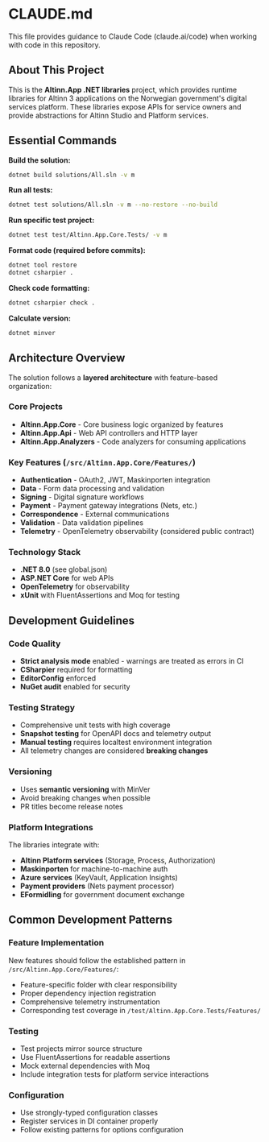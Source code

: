 # CLAUDE.md

This file provides guidance to Claude Code (claude.ai/code) when working with code in this repository.

## About This Project

This is the **Altinn.App .NET libraries** project, which provides runtime libraries for Altinn 3 applications on the Norwegian government's digital services platform. These libraries expose APIs for service owners and provide abstractions for Altinn Studio and Platform services.

## Essential Commands

**Build the solution:**
```bash
dotnet build solutions/All.sln -v m
```

**Run all tests:**
```bash
dotnet test solutions/All.sln -v m --no-restore --no-build
```

**Run specific test project:**
```bash
dotnet test test/Altinn.App.Core.Tests/ -v m
```

**Format code (required before commits):**
```bash
dotnet tool restore
dotnet csharpier .
```

**Check code formatting:**
```bash
dotnet csharpier check .
```

**Calculate version:**
```bash
dotnet minver
```

## Architecture Overview

The solution follows a **layered architecture** with feature-based organization:

### Core Projects
- **Altinn.App.Core** - Core business logic organized by features
- **Altinn.App.Api** - Web API controllers and HTTP layer
- **Altinn.App.Analyzers** - Code analyzers for consuming applications

### Key Features (`/src/Altinn.App.Core/Features/`)
- **Authentication** - OAuth2, JWT, Maskinporten integration
- **Data** - Form data processing and validation
- **Signing** - Digital signature workflows
- **Payment** - Payment gateway integrations (Nets, etc.)
- **Correspondence** - External communications
- **Validation** - Data validation pipelines
- **Telemetry** - OpenTelemetry observability (considered public contract)

### Technology Stack
- **.NET 8.0** (see global.json)
- **ASP.NET Core** for web APIs
- **OpenTelemetry** for observability
- **xUnit** with FluentAssertions and Moq for testing

## Development Guidelines

### Code Quality
- **Strict analysis mode** enabled - warnings are treated as errors in CI
- **CSharpier** required for formatting
- **EditorConfig** enforced
- **NuGet audit** enabled for security

### Testing Strategy
- Comprehensive unit tests with high coverage
- **Snapshot testing** for OpenAPI docs and telemetry output
- **Manual testing** requires localtest environment integration
- All telemetry changes are considered **breaking changes**

### Versioning
- Uses **semantic versioning** with MinVer
- Avoid breaking changes when possible
- PR titles become release notes

### Platform Integrations
The libraries integrate with:
- **Altinn Platform services** (Storage, Process, Authorization)
- **Maskinporten** for machine-to-machine auth
- **Azure services** (KeyVault, Application Insights)
- **Payment providers** (Nets payment processor)
- **EFormidling** for government document exchange

## Common Development Patterns

### Feature Implementation
New features should follow the established pattern in `/src/Altinn.App.Core/Features/`:
- Feature-specific folder with clear responsibility
- Proper dependency injection registration
- Comprehensive telemetry instrumentation
- Corresponding test coverage in `/test/Altinn.App.Core.Tests/Features/`

### Testing
- Test projects mirror source structure
- Use FluentAssertions for readable assertions
- Mock external dependencies with Moq
- Include integration tests for platform service interactions

### Configuration
- Use strongly-typed configuration classes
- Register services in DI container properly
- Follow existing patterns for options configuration